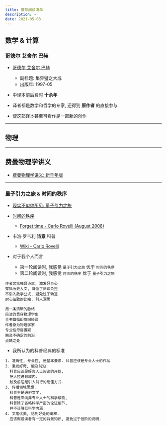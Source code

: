 ```yaml
---
title: 推荐阅读清单
description: ~
date: 2021-05-03
---
```


## 数学 & 计算

### 哥德尔 艾舍尔 巴赫

* [哥德尔 艾舍尔 巴赫](https://book.douban.com/subject/1291204/)
  - 副标题: 集异璧之大成
  - 出版年: 1997-05

* 中译本前后费时 **十余年**
* 译者都是数学和哲学的专家, 还得到 **原作者** 的直接参与
* 使这部译本甚至可看作是一部新的创作

------------------

## 物理

------------------

## 费曼物理学讲义

* [费曼物理学讲义: 新千年版](https://book.douban.com/subject/26662048/)

------------------

### 量子引力之旅 & 时间的秩序

* [现实不似你所见: 量子引力之旅](https://book.douban.com/subject/27156306/)
* [时间的秩序](https://book.douban.com/subject/33424487/)
  - [Forget time - Carlo Rovelli (August 2008)](https://arxiv.org/pdf/0903.3832.pdf)

* 卡洛·罗韦利 **诗意** 科普
  - [Wiki - Carlo Rovelli](https://en.wikipedia.org/wiki/Carlo_Rovelli)

* 对于我个人而言
  - 第一轮阅读时, 我感觉 `量子引力之旅` 优于 `时间的秩序`
  - 第二轮阅读时, 我感觉 `时间的秩序` 优于 `量子引力之旅`

```
作者文笔独具诗意, 激发好奇心
穿插历史人文, 降低了阅读负担
不引入数学公式, 避免过于劝退
耐心细致的比喻, 引人深思

用一条清晰的脉络
简洁的贯穿物理学史
全书篇幅却依旧轻盈
作者身为物理学家
专业性毋庸置疑
触及不确定的前沿
点睛之处
```

* 我所认为的科普经典的标准

```
1. 准确性, 专业性, 是基本要求. 科普应该是专业人士的作品
2. 激发好奇, 触及前沿.
  科普应该是好奇人士阅读的开始,
  把人拉进领域内.
  触及前沿是引人前行的绝佳方式.
3. 传播领域思想.
  科普不是通俗文学,
  科普是面向非专业人士的科学读物,
  科普除了省略科学严密的论证细节,
  并不该降低科学内涵.
4. 文笔优美, 恰到好处的阐释.
  应该假设读者有一定的背景知识, 避免过于低阶的说明.
```
